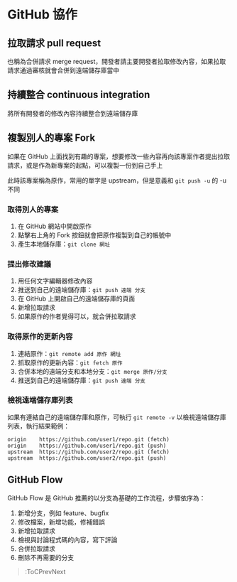 # GitHub 協作

## 拉取請求 pull request

也稱為合併請求 merge request，開發者請主要開發者拉取修改內容，如果拉取請求通過審核就會合併到遠端儲存庫當中

## 持續整合 continuous integration

將所有開發者的修改內容持續整合到遠端儲存庫

## 複製別人的專案 Fork

如果在 GitHub 上面找到有趣的專案，想要修改一些內容再向該專案作者提出拉取請求，或是作為新專案的起點，可以複製一份到自己手上

此時該專案稱為原作，常用的單字是 upstream，但是意義和 `git push -u` 的 -u 不同

### 取得別人的專案

1. 在 GitHub 網站中開啟原作
2. 點擊右上角的 Fork 按鈕就會把原作複製到自己的帳號中
3. 產生本地儲存庫：`git clone 網址`

### 提出修改建議

1. 用任何文字編輯器修改內容
2. 推送到自己的遠端儲存庫：`git push 遠端 分支`
3. 在 GitHub 上開啟自己的遠端儲存庫的頁面
4. 新增拉取請求
5. 如果原作的作者覺得可以，就合併拉取請求

### 取得原作的更新內容

1. 連結原作：`git remote add 原作 網址`
2. 抓取原作的更新內容：`git fetch 原作`
3. 合併本地的遠端分支和本地分支：`git merge 原作/分支`
4. 推送到自己的遠端儲存庫：`git push 遠端 分支`

### 檢視遠端儲存庫列表

如果有連結自己的遠端儲存庫和原作，可執行 `git remote -v` 以檢視遠端儲存庫列表，執行結果範例：

```text
origin    https://github.com/user1/repo.git (fetch)
origin    https://github.com/user1/repo.git (push)
upstream  https://github.com/user2/repo.git (fetch)
upstream  https://github.com/user2/repo.git (push)
```

## GitHub Flow

GitHub Flow 是 GitHub 推薦的以分支為基礎的工作流程，步驟依序為：

1. 新增分支，例如 feature、bugfix
2. 修改檔案，新增功能，修補錯誤
3. 新增拉取請求
4. 檢視與討論程式碼的內容，寫下評論
5. 合併拉取請求
6. 刪除不再需要的分支

> :ToCPrevNext
